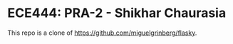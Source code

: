 # ECE444: PRA-2 - Shikhar Chaurasia

This repo is a clone of https://github.com/miguelgrinberg/flasky.